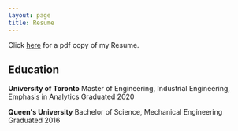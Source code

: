 ```yaml
---
layout: page
title: Resume
---
```


Click [here](Natalie_resume.pdf) for a pdf copy of my Resume.

## Education

**University of Toronto**
Master of Engineering, Industrial Engineering, Emphasis in Analytics
Graduated 2020

**Queen's University**
Bachelor of Science, Mechanical Engineering
Graduated 2016